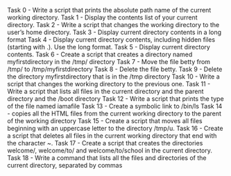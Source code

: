 Task 0 - Write a script that prints the absolute path name of the current working directory.
Task 1 - Display the contents list of your current directory.
Task 2 - Write a script that changes the working directory to the user’s home directory.
Task 3 - Display current directory contents in a long format
Task 4 - Display current directory contents, including hidden files (starting with .). Use the long format.
Task 5 - Display current directory contents.
Task 6 - Create a script that creates a directory named myfirstdirectory in the /tmp/ directory
Task 7 - Move the file betty from /tmp/ to /tmp/myfirstdirectory
Task 8 - Delete the file betty.
Task 9 - Delete the directory myfirstdirectory that is in the /tmp directory
Task 10 - Write a script that changes the working directory to the previous one.
Task 11 - Write a script that lists all files in the current directory and the parent directory and the /boot directory
Task 12 - Write a script that prints the type of the file named iamafile
Task 13 - Create a symbolic link to /bin/ls
Task 14 - copies all the HTML files from the current working directory to the parent of the working directory
Task 15 - Create a script that moves all files beginning with an uppercase letter to the directory /tmp/u.
Task 16 - Create a script that deletes all files in the current working directory that end with the character ~.
Task 17 - Create a script that creates the directories welcome/, welcome/to/ and welcome/to/school in the current directory.
Task 18 - Write a command that lists all the files and directories of the current directory, separated by commas

